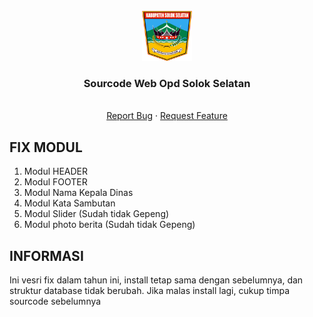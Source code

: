 <div id="top"></div>
<!--
*** Thanks for checking out the Best Sulthanullah. If you have a suggestion
*** that would make this better, please fork the repo and create a pull request
*** or simply open an issue with the tag "enhancement".
*** Don't forget to give the project a star!
*** Thanks again! Now go create something AMAZING! :D
-->


<!-- PROJECT LOGO -->
<br />
<div align="center">
  <a href="https://solselkab.go.id">
    <img src="images/logo.png" alt="Logo" width="80" height="80">
  </a>

  <h3 align="center">Sourcode Web Opd Solok Selatan</h3>

  <p align="center">
    <br />
    <a href="https://www.facebook.com/profile.php?id=100006120976889">Report Bug</a>
    ·
    <a href="https://www.facebook.com/profile.php?id=100006120976889">Request Feature</a>
  </p>
</div>







<!-- SCREENSHOT THEME VERSI 1 -->
## FIX MODUL
1. Modul HEADER
2. Modul FOOTER
3. Modul Nama Kepala Dinas
4. Modul Kata Sambutan
5. Modul Slider (Sudah tidak Gepeng)
6. Modul photo berita (Sudah tidak Gepeng)

## INFORMASI
Ini vesri fix dalam tahun ini, install tetap sama dengan sebelumnya, dan struktur database tidak berubah.
Jika malas install lagi, cukup timpa sourcode sebelumnya
